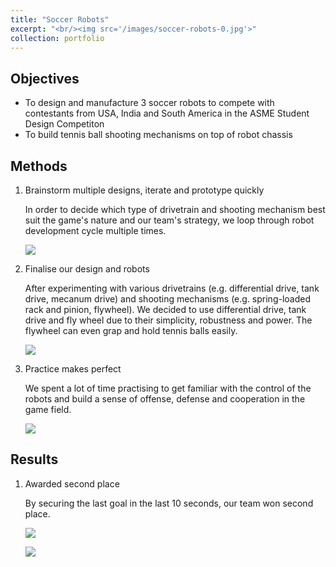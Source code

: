 ```yaml
---
title: "Soccer Robots"
excerpt: "<br/><img src='/images/soccer-robots-0.jpg'>"
collection: portfolio
---
```


<!-- This is an item in your portfolio. It can be have images or nice text. If you name the file .md, it will be parsed as markdown. If you name the file .html, it will be parsed as HTML.  -->

## Objectives

* To design and manufacture 3 soccer robots to compete with contestants from USA, India and South America in the ASME Student Design Competiton
* To build tennis ball shooting mechanisms on top of robot chassis

## Methods

1. Brainstorm multiple designs, iterate and prototype quickly

    In order to decide which type of drivetrain and shooting mechanism best suit the game's nature and our team's strategy, we loop through robot development cycle multiple times.

    ![](/images/soccer-robots-1.png)

2. Finalise our design and robots

    After experimenting with various drivetrains (e.g. differential drive, tank drive, mecanum drive) and shooting mechanisms (e.g. spring-loaded rack and pinion, flywheel). We decided to use differential drive, tank drive and fly wheel due to their simplicity, robustness and power. The flywheel can even grap and hold tennis balls easily.

    ![](/images/soccer-robots-2.png)

3. Practice makes perfect

    We spent a lot of time practising to get familiar with the control of the robots and build a sense of offense, defense and cooperation in the game field.

    ![](/images/soccer-robots-3.png)

## Results

1. Awarded second place

    By securing the last goal in the last 10 seconds, our team won second place.

    ![](/images/soccer-robots-4.png)

    ![](/images/soccer-robots-5.png)